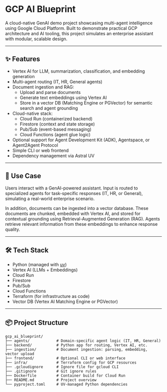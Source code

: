 # GCP AI Blueprint

A cloud-native GenAI demo project showcasing multi-agent intelligence using Google Cloud Platform. Built to demonstrate practical GCP architecture and AI tooling, this project simulates an enterprise assistant with modular, scalable design.

---

## ✨ Features

- Vertex AI for LLM, summarization, classification, and embedding generation
- Multi-agent routing (IT, HR, General agents)
- Document ingestion and RAG:
  - Upload and parse documents
  - Generate text embeddings using Vertex AI
  - Store in a vector DB (Matching Engine or PGVector) for semantic search and agent grounding
- Cloud-native stack:
  - Cloud Run (containerized backend)
  - Firestore (context and state storage)
  - Pub/Sub (event-based messaging)
  - Cloud Functions (agent glue logic)
- Optional support for Agent Development Kit (ADK), Agentspace, or Agent2Agent Protocol
- Simple CLI or web frontend
- Dependency management via Astral UV

---

## 🧠 Use Case

Users interact with a GenAI-powered assistant. Input is routed to specialized agents for task-specific responses (IT, HR, or General), simulating a real-world enterprise scenario.

In addition, documents can be ingested into a vector database. These documents are chunked, embedded with Vertex AI, and stored for contextual grounding using Retrieval-Augmented Generation (RAG). Agents retrieve relevant information from these embeddings to enhance response quality.

---

## 🛠️ Tech Stack

- Python (managed with [uv](https://astral.sh/uv/))
- Vertex AI (LLMs + Embeddings)
- Cloud Run
- Firestore
- Pub/Sub
- Cloud Functions
- Terraform (for infrastructure as code)
- Vector DB (Vertex AI Matching Engine or PGVector)

---

## 📦 Project Structure

```text
gcp_ai_blueprint/
├── agents/            # Domain-specific agent logic (IT, HR, General)
├── backend/           # Python app for routing, Vertex AI, etc.
├── ingestion/         # Document ingestion: parsing, embedding, vector upload
├── frontend/          # Optional CLI or web interface
├── infra/             # Terraform config for GCP resources
├── .gcloudignore      # Ignore file for gcloud CLI
├── .gitignore         # Git ignore rules
├── Dockerfile         # Container build for Cloud Run
├── README.md          # Project overview
└── pyproject.toml     # UV-managed Python dependencies
